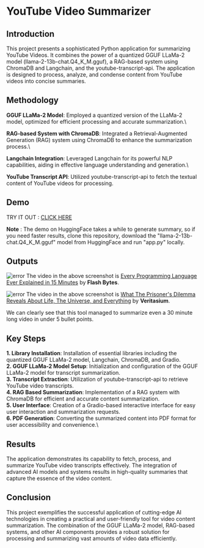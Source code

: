 # YouTube Video Summarizer

## Introduction

This project presents a sophisticated Python application for summarizing YouTube Videos. It combines the power of a quantized GGUF LLaMa-2 model (llama-2-13b-chat.Q4_K_M.gguf), a RAG-based system using ChromaDB and Langchain, and the youtube-transcript-api. The application is designed to process, analyze, and condense content from YouTube videos into concise summaries.

## Methodology

**GGUF LLaMa-2 Model**: Employed a quantized version of the LLaMa-2 model, optimized for efficient processing and accurate summarization.\

**RAG-based System with ChromaDB**: Integrated a Retrieval-Augmented Generation (RAG) system using ChromaDB to enhance the summarization process.\

**Langchain Integration**: Leveraged Langchain for its powerful NLP capabilities, aiding in effective language understanding and generation.\

**YouTube Transcript API**: Utilized youtube-transcript-api to fetch the textual content of YouTube videos for processing.

## Demo

TRY IT OUT : [CLICK HERE](https://huggingface.co/spaces/unpairedelectron07/YT_Video_Summarizer)

**Note** : The demo on HuggingFace takes a while to generate summary, so if you need faster results, clone this repository, download the "llama-2-13b-chat.Q4_K_M.gguf" model from HuggingFace and run "app.py" locally.

## Outputs

![error](https://i.ibb.co/WPmQ0Jh/languages.jpg)
The video in the above screenshot is [Every Programming Language Ever Explained in 15 Minutes](https://www.youtube.com/watch?v=ajIcjx0PeYU) by **Flash Bytes**.

![error](https://i.ibb.co/v4NWkmV/prisoner.jpg)
The video in the above screenshot is [What The Prisoner's Dilemma Reveals About Life, The Universe, and Everything](https://www.youtube.com/watch?v=mScpHTIi-kM&t=3s) by **Veritasium**.

We can clearly see that this tool managed to summarize even a 30 minute long video in under 5 bullet points.

## Key Steps

**1. Library Installation**: Installation of essential libraries including the quantized GGUF LLaMa-2 model, Langchain, ChromaDB, and Gradio.\
**2. GGUF LLaMa-2 Model Setup**: Initialization and configuration of the GGUF LLaMa-2 model for transcript summarization.\
**3. Transcript Extraction**:  Utilization of youtube-transcript-api to retrieve YouTube video transcripts.\
**4. RAG Based Summarization**: Implementation of a RAG system with ChromaDB for efficient and accurate content summarization.\
**5. User Interface**: Creation of a Gradio-based interactive interface for easy user interaction and summarization requests.\
**6. PDF Generation**: Converting the summarized content into PDF format for user accessibility and convenience.\

## Results

The application demonstrates its capability to fetch, process, and summarize YouTube video transcripts effectively. The integration of advanced AI models and systems results in high-quality summaries that capture the essence of the video content.

## Conclusion

This project exemplifies the successful application of cutting-edge AI technologies in creating a practical and user-friendly tool for video content summarization. The combination of the GGUF LLaMa-2 model, RAG-based systems, and other AI components provides a robust solution for processing and summarizing vast amounts of video data efficiently.
